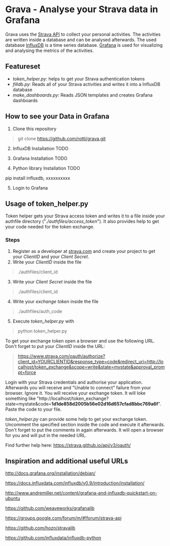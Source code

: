 Grava - Analyse your Strava data in Grafana
=============================

Grava uses the [Strava API](https://strava.github.io/api/) to collect your personal activities. The activities are written inside a database and can be analysed afterwards.
The used database [InfluxDB](https://www.influxdata.com/) is a time series database. [Grafana](http://grafana.org/) is used for visualizing and analysing the metrics of the activities.


## Featureset
* *token_helper.py*: helps to get your Strava authentication tokens
* *filldb.py*: Reads all of your Strava activities and writes it into a InfluxDB database
* *make_dashboards.py*: Reads JSON templates and creates Grafana dashboards 

## How to see your Data in Grafana
1. Clone this repository
> git clone https://github.com/rotti/grava.git

2. InfluxDB Installation
TODO

3. Grafana Installation
TODO

4. Python library Installation
TODO

pip install influxdb, xxxxxxxxxx

5. Login to Grafana


## Usage of token_helper.py
Token helper gets your Strava access token and writes it to a file inside your authfile directory ("*./authfiles/access_token*"). It also provides help to get your code needed for the token exchange.

### Steps
1. Register as a developer at [strava.com](http://strava.com) and create your project to get your *ClientID* and your *Client Secret*.
2. Write your *ClientID* inside the file
> ./authfiles/client_id

3. Write your *Client Secret* inside the file 
> ./authfiles/client_id

4. Write your *exchange token* inside the file 
> ./authfiles/auth_code

5. Execute *token_helper.py* with 
> python token_helper.py

To get your exchange token open a browser and use the following URL. Don't forget to put your *ClientID* inside the URL:
> https://www.strava.com/oauth/authorize?client_id=YOURCLIENTID&response_type=code&redirect_uri=http://localhost/token_exchange&scope=write&state=mystate&approval_prompt=force

Login with your Strava credentials and authorise your application. Afterwards you will receive and "Unable to connect" failure from your browser. Ignore it. You will receive your exchange token. It will loke something like "http://localhost/token_exchange?state=mystate&code=**1d1de858d2005b56e02d16d657cfad8bbc769a6f**". Paste the code to your file.

*token_helper.py* can provide some help to get your exchange token. Uncomment the specified section inside the code and execute it afterwards. Don't forget to put the comments in again afterwards. It will open a browser for you and will put in the needed URL.

Find further help here: https://strava.github.io/api/v3/oauth/



## Inspiration and additional useful URLs

http://docs.grafana.org/installation/debian/

https://docs.influxdata.com/influxdb/v0.9/introduction/installation/

http://www.andremiller.net/content/grafana-and-influxdb-quickstart-on-ubuntu

https://github.com/weaveworks/grafanalib

https://groups.google.com/forum/m/#!forum/strava-api

https://github.com/hozn/stravalib

https://github.com/influxdata/influxdb-python
